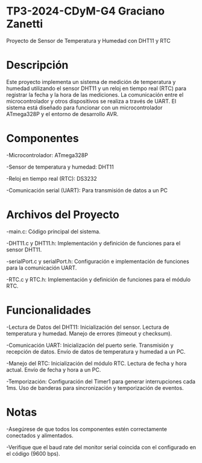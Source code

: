 # TP3-2024-CDyM-G4 Graciano Zanetti
Proyecto de Sensor de Temperatura y Humedad con DHT11 y RTC

# Descripción
Este proyecto implementa un sistema de medición de temperatura y humedad utilizando el sensor DHT11 y un reloj en tiempo real (RTC) para registrar la fecha y la hora de las mediciones. La comunicación entre el microcontrolador y otros dispositivos se realiza a través de UART. El sistema está diseñado para funcionar con un microcontrolador ATmega328P y el entorno de desarrollo AVR.

# Componentes
-Microcontrolador: ATmega328P

-Sensor de temperatura y humedad: DHT11

-Reloj en tiempo real (RTC): DS3232

-Comunicación serial (UART): Para transmisión de datos a un PC

# Archivos del Proyecto
-main.c: Código principal del sistema.

-DHT11.c y DHT11.h: Implementación y definición de funciones para el sensor DHT11.

-serialPort.c y serialPort.h: Configuración e implementación de funciones para la comunicación UART.

-RTC.c y RTC.h: Implementación y definición de funciones para el módulo RTC.

# Funcionalidades

-Lectura de Datos del DHT11:
Inicialización del sensor.
Lectura de temperatura y humedad.
Manejo de errores (timeout y checksum).

-Comunicación UART:
Inicialización del puerto serie.
Transmisión y recepción de datos.
Envío de datos de temperatura y humedad a un PC.

-Manejo del RTC:
Inicialización del módulo RTC.
Lectura de fecha y hora actual.
Envío de fecha y hora a un PC.

-Temporización:
Configuración del Timer1 para generar interrupciones cada 1ms.
Uso de banderas para sincronización y temporización de eventos.

# Notas
-Asegúrese de que todos los componentes estén correctamente conectados y alimentados.

-Verifique que el baud rate del monitor serial coincida con el configurado en el código (9600 bps).
